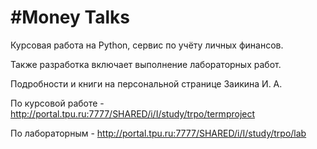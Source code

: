 #Money Talks
================
Курсовая работа на Python, сервис по учёту личных финансов.

Также разработка включает выполнение лабораторных работ.

Подробности и книги на персональной странице Заикина И. А.

По курсовой работе - http://portal.tpu.ru:7777/SHARED/i/I/study/trpo/termproject

По лабораторным - http://portal.tpu.ru:7777/SHARED/i/I/study/trpo/lab

